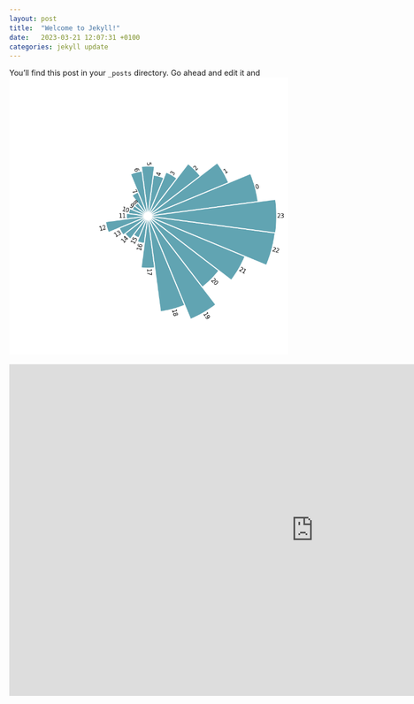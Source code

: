 ```yaml
---
layout: post
title:  "Welcome to Jekyll!"
date:   2023-03-21 12:07:31 +0100
categories: jekyll update
---
```

You’ll find this post in your `_posts` directory. Go ahead and edit it and 
![alt text](https://raw.githubusercontent.com/ToreVang/ToreVang.github.io/main/assets/images/Polarplot.png)

<!-- <embed 
       type="text/html" 
       src="./custom_filename.html"
       width="1300"
       height="800"
       >
</embed> -->
<embed 
       type="text/html" 
       src="https://raw.githubusercontent.com/ToreVang/ToreVang.github.io/main/_posts/periodic.html"
       width="1100"
       height="600"
       >
</embed>
